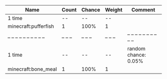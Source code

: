 | Name                 | Count | Chance | Weight | Comment              |
| -------------------- | ----- | ------ | ------ | -------------------- |
| 1 time               |    -- |     -- |     -- |                      |
| minecraft:pufferfish |     1 |   100% |      1 |                      |
| – – – – – – – – – –  | – – – | – – –  | – – –  | – – – – – – – – – –  |
| 1 time               |    -- |     -- |     -- | random chance: 0.05% |
| minecraft:bone_meal  |     1 |   100% |      1 |                      |